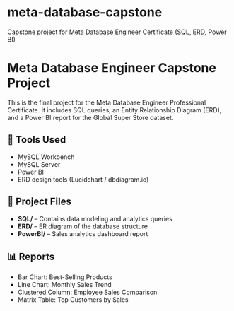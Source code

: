 # meta-database-capstone
Capstone project for Meta Database Engineer Certificate (SQL, ERD, Power BI)
# Meta Database Engineer Capstone Project

This is the final project for the Meta Database Engineer Professional Certificate. It includes SQL queries, an Entity Relationship Diagram (ERD), and a Power BI report for the Global Super Store dataset.

## 🔧 Tools Used
- MySQL Workbench
- MySQL Server
- Power BI
- ERD design tools (Lucidchart / dbdiagram.io)

## 📁 Project Files
- **SQL/** – Contains data modeling and analytics queries
- **ERD/** – ER diagram of the database structure
- **PowerBI/** – Sales analytics dashboard report

## 📊 Reports
- Bar Chart: Best-Selling Products
- Line Chart: Monthly Sales Trend
- Clustered Column: Employee Sales Comparison
- Matrix Table: Top Customers by Sales
